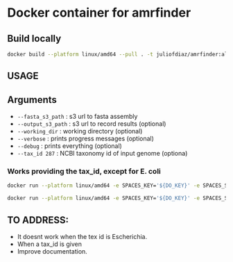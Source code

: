 # Docker container for amrfinder

## Build locally

```bash
docker build --platform linux/amd64 --pull . -t juliofdiaz/amrfinder:alpha
```

## USAGE

## Arguments

* `--fasta_s3_path` : s3 url to fasta assembly
* `--output_s3_path` : s3 url to record results (optional)
* `--working_dir` : working directory (optional)
* `--verbose` : prints progress messages (optional)
* `--debug` : prints everything (optional)
* `--tax_id 287` : NCBI taxonomy id of input genome (optiona)

### Works providing the tax_id, except for E. coli

```bash
docker run --platform linux/amd64 -e SPACES_KEY='${DO_KEY}' -e SPACES_SECRET='${DO_SECRET}' docker.io/juliofdiaz/amrfinder:beta --fasta_s3_path https://pathogenwatch-cgps.ams3.digitaloceanspaces.com/pw-live/fasta/cc/cc172a82d32833a2a6d2068128e57ba0ca91017d.fa.gz --output_s3_path https://cgps.ams3.digitaloceanspaces.com/discovery/analysis/amrfinder/3.12.8/ --working_dir /tmp --verbose --debug --tax_id 287

docker run --platform linux/amd64 -e SPACES_KEY='${DO_KEY}' -e SPACES_SECRET='${DO_SECRET}' docker.io/juliofdiaz/amrfinder:beta --fasta_s3_path https://pathogenwatch-cgps.ams3.digitaloceanspaces.com/pw-live/fasta/70/701745104cd7497d8eabc4389ea412bbecb2bc59.fa.gz --output_s3_path https://cgps.ams3.digitaloceanspaces.com/discovery/analysis/amrfinder/1.0.0/ --working_dir /tmp --verbose --debug --tax_id 470
```

## TO ADDRESS:

- It doesnt work when the tex id is Escherichia.
- When a tax_id is given
- Improve documentation.
